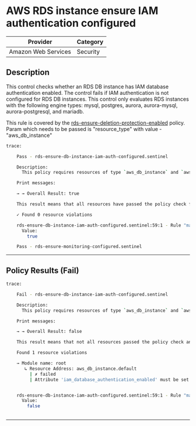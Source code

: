 # AWS RDS instance ensure IAM authentication configured

| Provider            | Category |
|---------------------|----------|
| Amazon Web Services | Security |

## Description

This control checks whether an RDS DB instance has IAM database authentication enabled. 
The control fails if IAM authentication is not configured for RDS DB instances. 
This control only evaluates RDS instances with the following engine types: mysql, postgres, aurora, aurora-mysql, aurora-postgresql, and mariadb.

This rule is covered by the [rds-ensure-deletion-protection-enabled](https://github.com/hashicorp/policy-library-NIST-Policy-Set-for-AWS-Terraform/blob/main/policies/rds/rds-ensure-deletion-protection-enabled.sentinel) policy.
Param which needs to be passed is "resource_type" with value - "aws_db_instance"

```bash
trace:

    Pass - rds-ensure-db-instance-iam-auth-configured.sentinel

    Description:
      This policy requires resources of type `aws_db_instance` and `aws_rds_cluster` to have `iam_database_authentication_enabled` set to true

    Print messages:

    → → Overall Result: true

    This result means that all resources have passed the policy check for the policy rds-ensure-db-instance-have-iam-auth-configured.

    ✓ Found 0 resource violations

    rds-ensure-db-instance-iam-auth-configured.sentinel:59:1 - Rule "main"
      Value:
        true

    Pass - rds-ensure-monitoring-configured.sentinel

```

---

## Policy Results (Fail)
```bash
trace:

    Fail - rds-ensure-db-instance-iam-auth-configured.sentinel

    Description:
      This policy requires resources of type `aws_db_instance` and `aws_rds_cluster` to have `iam_database_authentication_enabled` set to true

    Print messages:

    → → Overall Result: false

    This result means that not all resources passed the policy check and the protected behavior is not allowed for the policy rds-ensure-db-instance-have-iam-auth-configured.

    Found 1 resource violations

    → Module name: root
       ↳ Resource Address: aws_db_instance.default
         | ✗ failed
         | Attribute 'iam_database_authentication_enabled' must be set to true for 'aws_db_instance' resources. Refer to https://docs.aws.amazon.com/securityhub/latest/userguide/rds-controls.html#rds-10 for more details.


    rds-ensure-db-instance-iam-auth-configured.sentinel:59:1 - Rule "main"
      Value:
        false
        
```

---